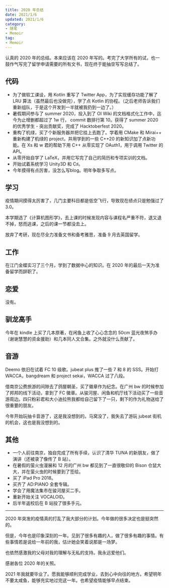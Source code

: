 ```yaml
---
title: 2020 年总结
date: 2021/1/6
updated: 2021/1/6
category: 
- 随笔
- Memoir
tag: 
- Memoir
---
```

认真的 2020 年的总结。本来应该在 2020 年写的。考完了大学所有的试，也一鼓作气写完了留学申请需要的所有文书，现在终于能抽空写写总结了。

<!-- more -->

## 代码

- 为了做软工课设，用 Kotlin 重写了 Twitter App，为了实现缓存功能了解了 LRU 算法（虽然最后也没做完），学了点 Kotlin 的协程。（之后老师告诉我们重新组队，于是这个开发到一半就被我扔到一边了。）
- 暑假期间参与了 summer 2020，投入到了 OI Wiki 的文档格式化工作中，迄今为止增删都超过了 1w 行， commit 数排行第 10。获得了 summer 2020 的优秀学生 - 突出贡献奖，完成了 Hacktoberfest 2020。
- 重构了机绿，买了个新服务器并把它挂上去跑了。学着用 CMake 和 Mirai++ 重新构建了机绿的 project，并用学到的一些 C++20 的新知识加了点新功能。在 Xs 和 w 君的帮助下用 C++ 从零实现了 OAuth1，用于调用 Twitter 的 API。
- 从零开始自学了 LaTeX，并用它写完了自己的简历和专项实训的文档。
- 开始试着系统学习 Unity3D 和 C♯。
- 今年摸得有点厉害，没怎么写blog。明年争取多写点。

## 学习

疫情期间摸得太厉害了，几门主要科目都是低空飞行，导致现在绩点只是勉强过了 3.0。

本学期选了《计算机图形学》，去上课的时候发现内容与课程名严重不符，退又退不掉，怒而逃课，之后的课一节都没去上。

放弃了考研，现在尽全力准备文书和备考雅思，准备 9 月去英国留学。

## 工作

在江门金蝶实习了三个月，学到了数据中心的知识。在 2020 年的最后一天为准备留学而辞职了。

## 恋爱

没有。

## 驯龙高手

今年在 kindle 上买了几本原著，在闲鱼上收了心心念念的 50cm 蓝光夜煞手办（谢谢慧慧的资金援助）和几本同人文合集。之外就没什么贡献了。

## 音游

Deemo 依旧在试着 FC 10 级歌。jubeat plus 推了一些 7 和 8 的 SSS。开始打 WACCA，bangdream 和 project sekai，WACCA 过了八段。

借南京公费旅游的间隙去了鸽屋朝圣，买了徽章作为纪念。在广州 bw 的时候参加了邦邦的线下活动，拿到了 FC 徽章。从骏河屋、闲鱼和机厅线下活动买了一些音游周边。四只粉彩君和大小迪拉熊我都给自己留下了一只，剩下的作为礼物送给了很重要的朋友。

今年开始玩抽卡音游了，这是我没想到的。马窝没了，我失去了游玩 jubeat 街机的机会，这也是我没想到的。

## 其他

- 一个人前往南京，独自完成了所有手续，认识了清华 TUNA 的新朋友，做了演讲（还被录了像传了 B 站）。
- 在暑假的萤火虫漫展和 12 月的广州 bw 都见到了一直很敬仰的 Bison 仓鼠大大，并在萤火虫的时候要到了签绘。
- 买了 iPad Pro 2018。
- 买齐了 AD:PIANO 全套专辑。
- 学会了用魔法集市在骏河屋买二手。
- 重新开始关注 VOCALOID。
- 后半年返校后在 B 站投了很多手元。

---

2020 年突发的疫情真的打乱了我大部分的计划。今年做的很多决定也是挺突然的。

但是，今年也是印象深刻的一年。见到了很多有趣的人，做了很多有趣的事情。有些事情若是说给一年前的我，估计她会笑着说那是一场梦。

也依然感激我的父母对我的理解与无私的支持。我永远爱他们。

感谢各位 2020 年的关照。

2021 年我就要毕业了。愿我能够顺利完成学业，去到心中向往的地方。希望明年不要太咸鱼，能够充实地过完这一年。也希望疫情能够早点结束。
